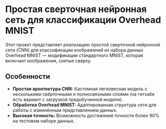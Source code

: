 # Простая сверточная нейронная сеть для классификации Overhead MNIST

Этот проект представляет реализацию простой сверточной нейронной сети (CNN) для классификации изображений из набора данных Overhead MNIST — модификации стандартного MNIST, которая включает изображения, снятые сверху.

## Особенности

- **Простая архитектура CNN:** Кастомная легковесная модель с несколькими свёрточными и полносвязными слоями (на гитхабе есть вариант с загрузкой предобученной модели).
- **Обработка Overhead MNIST:** Адаптированная структура сети для работы с изменённым представлением данных.
- **Высокая точность:** Возможность достижения точности более 90% на тестовом наборе данных.
